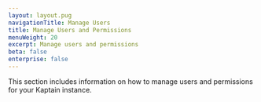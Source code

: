 ```yaml
---
layout: layout.pug
navigationTitle: Manage Users
title: Manage Users and Permissions
menuWeight: 20
excerpt: Manage users and permissions
beta: false
enterprise: false
---
```


This section includes information on how to manage users and permissions for your Kaptain instance.

[kubeflow]: ../user-management/kubeflow/
[AD]: ../user-management/kubeflow/
